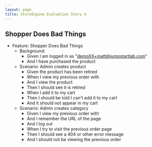 ```yaml
---
layout: page
title: StoreEngine Evaluation Story 4
---
```


## Shopper Does Bad Things

* Feature: Shopper Does Bad Things
    * Background:
        * Given I am logged in as "demoXX+matt@jumpstartlab.com"
        * And I have purchased the product <purchased product name>
    * Scenario: Admin creates product
        * Given the product <purchased product name> has been retired
        * When I view my previous order with <purchased product name>
        * And I view the product <purchased product name>
        * Then I should see it is retired
        * When I add it to my cart
        * Then I should be told I can't add it to my cart
        * And it should not appear in my cart
    * Scenario: Admin creates category
        * Given I view my previous order with <purchased product name>
        * And I remember the URL of the page
        * And I log out
        * When I try to visit the previous order page
        * Then I should see a 404 or other error message
        * And I should not be viewing the previous order
